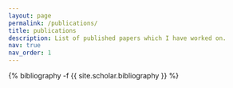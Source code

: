```yaml
---
layout: page
permalink: /publications/
title: publications
description: List of published papers which I have worked on.
nav: true
nav_order: 1
---
```

<!-- _pages/publications.md -->
<div class="publications">

{% bibliography -f {{ site.scholar.bibliography }} %}

</div>
